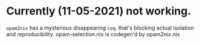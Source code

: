 # Currently (11-05-2021) not working.

`opam2nix` has a mysterious disappearing `coq`. that's blocking actual isolation and reproducibility. 
opam-selection.nix is codegen'd by opam2nix.nix
